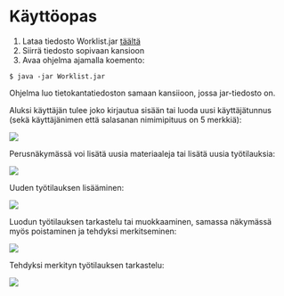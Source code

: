 # Käyttöopas

1. Lataa tiedosto Worklist.jar [täältä](https://github.com/sarlijes/Worklist/releases/tag/final)
2. Siirrä tiedosto sopivaan kansioon
3. Avaa ohjelma ajamalla koemento:

```$ java -jar Worklist.jar```

Ohjelma luo tietokantatiedoston samaan kansiioon, jossa jar-tiedosto on. 

Aluksi käyttäjän tulee joko kirjautua sisään tai luoda uusi käyttäjätunnus (sekä käyttäjänimen että salasanan nimimipituus on 5 merkkiä):

<img src="https://github.com/sarlijes/Worklist/blob/master/Documentation/pictures/user_guide_login.PNG?raw=true">

Perusnäkymässä voi lisätä uusia materiaaleja tai lisätä uusia työtilauksia:

<img src="https://github.com/sarlijes/Worklist/blob/master/Documentation/pictures/user_guide_main_view.PNG?raw=true">

Uuden työtilauksen lisääminen:

<img src="https://github.com/sarlijes/Worklist/blob/master/Documentation/pictures/user_guide_add_new_job.PNG?raw=true">

Luodun työtilauksen tarkastelu tai muokkaaminen, samassa näkymässä myös poistaminen ja tehdyksi merkitseminen:

<img src="https://github.com/sarlijes/Worklist/blob/master/Documentation/pictures/user_guide_open_job.PNG?raw=true">

Tehdyksi merkityn työtilauksen tarkastelu:

<img src="https://github.com/sarlijes/Worklist/blob/master/Documentation/pictures/user_guide_view_finished.PNG?raw=true">